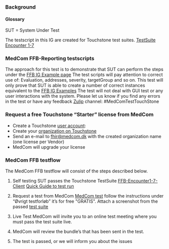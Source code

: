 ### Background

#### Glossary
SUT = System Under Test

The testscript in this IG are created for Touchstone test suites.
[TestSuite Encounter 1-7](https://touchstone.aegis.net/touchstone/conformance/current?suite=FHIR4-0-1-FFB-Encounter1-7-Cli-Client)

### MedCom FFB-Reporting testscripts
The approach for this test is to demonstrate that SUT can perform the steps under the [FFB IG Example page](http://build.fhir.org/ig/hl7dk/kl-ffb-reporting/example) The test scripts will pay attention to correct use of: Evaluation, addresses, severity, targetGroup and so on.
This test will only prove that SUT is able to create a number of correct instances equivalent to the [FFB IG Examples](http://build.fhir.org/ig/hl7dk/kl-ffb-reporting/example) The test will not deal with GUI test or any user interactions with the system. 
Please let us know if you find any errors in the test or have any feedback [Zulip](https://chat.fhir.org) channel: #MedComTestTouchStone 


### Request a free Touchstone “Starter” license from MedCom
* Create a Touchstone [user account](https://touchstone.aegis.net/touchstone/register):
* Create your [organization on Touchstone](https://touchstone.aegis.net/touchstone/userguide/html/registration/membership.html#new-organization)
* Send an e-mail to fhir@medcom.dk with the created organization name (one license per Vendor)
* MedCom will upgrade your license 


### MedCom FFB testflow
The MedCom FFB testflow will consist of the steps described below. 



1. Self testing
SUT passes the  Touchstone TestSuite [FFB-Encounter1-7-Client](https://touchstone.aegis.net/touchstone/conformance/current?suite=FHIR4-0-1-FFB-Encounter1-7-Client) 
[Quick Guide to test run](TouchstoneTestStepByStep.html) 

2. Request a test from MedCom 
[MedCom test](https://www.medcom.dk/standarder/testcenter) follow the instructions under “Øvrigt testforløb” it’s for free "GRATIS". 
Attach a screenshot from the passed [test suite](https://touchstone.aegis.net/touchstone/conformance/current)   

3. Live Test
MedCom will invite you to an online test meeting where you must pass the test suite live. 

4. MedCom will review the bundle’s that has been sent in the test.

5. The test is passed, or we will inform you about the issues
